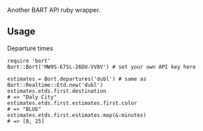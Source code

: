 Another BART API ruby wrapper.

## Usage

Departure times

    require 'bort'
    Bort::Bort('MW9S-E7SL-26DU-VV8V') # set your own API key here

    estimates = Bort.departures('dubl') # same as Bort::Realtime::Etd.new('dubl')
    estimates.etds.first.destination
    # => "Daly City"
    estimates.etds.first.estimates.first.color
    # => "BLUE"
    estimates.etds.first.estimates.map(&:minutes)
    # => [8, 25]
